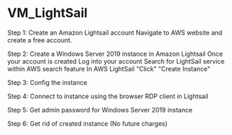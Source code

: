 # VM_LightSail

Step 1: Create an Amazon Lightsail account
  Navigate to AWS website and create a free account.

Step 2: Create a Windows Server 2019 instance in Amazon Lightsail
  Once your account is created
  Log into your account
  Search for LightSail service within AWS search feature
  In AWS LightSail "Click" "Create Instance"

Step 3: Config the instance

Step 4: Connect to instance using the browser RDP client in Lightsail

Step 5: Get admin password for Windows Server 2019 instance

Step 6: Get rid of created instance (No future charges)
